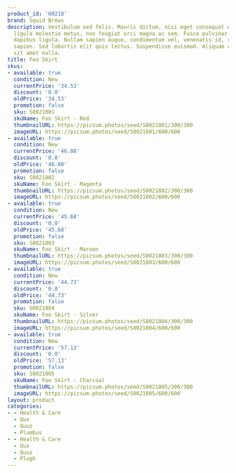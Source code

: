 ```yaml
---
product_id: '00218'
brand: Squid Brews
description: Vestibulum sed felis. Mauris dictum, nisi eget consequat elementum, lacus
  ligula molestie metus, non feugiat orci magna ac sem. Fusce pulvinar.. Donec laoreet
  dapibus ligula. Nullam sapien augue, condimentum vel, venenatis id, rhoncus pellentesque,
  sapien. Sed lobortis elit quis lectus. Suspendisse euismod. Aliquam commodo lacus
  sit amet nulla.
title: Foo Skirt
skus:
- available: true
  condition: New
  currentPrice: '34.53'
  discount: '0.0'
  oldPrice: '34.53'
  promotion: false
  sku: S0021801
  skuName: Foo Skirt - Red
  thumbnailURL: https://picsum.photos/seed/S0021801/300/300
  imageURL: https://picsum.photos/seed/S0021801/600/600
- available: true
  condition: New
  currentPrice: '46.08'
  discount: '0.0'
  oldPrice: '46.08'
  promotion: false
  sku: S0021802
  skuName: Foo Skirt - Magenta
  thumbnailURL: https://picsum.photos/seed/S0021802/300/300
  imageURL: https://picsum.photos/seed/S0021802/600/600
- available: true
  condition: New
  currentPrice: '45.68'
  discount: '0.0'
  oldPrice: '45.68'
  promotion: false
  sku: S0021803
  skuName: Foo Skirt - Maroon
  thumbnailURL: https://picsum.photos/seed/S0021803/300/300
  imageURL: https://picsum.photos/seed/S0021803/600/600
- available: true
  condition: New
  currentPrice: '44.73'
  discount: '0.0'
  oldPrice: '44.73'
  promotion: false
  sku: S0021804
  skuName: Foo Skirt - Silver
  thumbnailURL: https://picsum.photos/seed/S0021804/300/300
  imageURL: https://picsum.photos/seed/S0021804/600/600
- available: true
  condition: New
  currentPrice: '57.13'
  discount: '0.0'
  oldPrice: '57.13'
  promotion: false
  sku: S0021805
  skuName: Foo Skirt - Charcoal
  thumbnailURL: https://picsum.photos/seed/S0021805/300/300
  imageURL: https://picsum.photos/seed/S0021805/600/600
layout: product
categories:
- - Health & Care
  - Qux
  - Quuz
  - Plumbus
- - Health & Care
  - Qux
  - Quuz
  - Plugh
---
```

